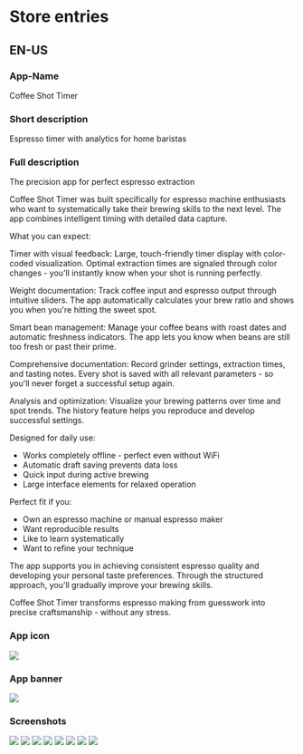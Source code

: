 # Store entries
## EN-US
### App-Name
Coffee Shot Timer

### Short description
Espresso timer with analytics for home baristas

### Full description

The precision app for perfect espresso extraction

Coffee Shot Timer was built specifically for espresso machine enthusiasts who want to systematically take their brewing skills to the next level. The app combines intelligent timing with detailed data capture.

What you can expect:

Timer with visual feedback: Large, touch-friendly timer display with color-coded visualization. Optimal extraction times are signaled through color changes - you'll instantly know when your shot is running perfectly.

Weight documentation: Track coffee input and espresso output through intuitive sliders. The app automatically calculates your brew ratio and shows you when you're hitting the sweet spot.

Smart bean management: Manage your coffee beans with roast dates and automatic freshness indicators. The app lets you know when beans are still too fresh or past their prime.

Comprehensive documentation: Record grinder settings, extraction times, and tasting notes. Every shot is saved with all relevant parameters - so you'll never forget a successful setup again.

Analysis and optimization: Visualize your brewing patterns over time and spot trends. The history feature helps you reproduce and develop successful settings.

Designed for daily use:
- Works completely offline - perfect even without WiFi
- Automatic draft saving prevents data loss
- Quick input during active brewing
- Large interface elements for relaxed operation

Perfect fit if you:
- Own an espresso machine or manual espresso maker
- Want reproducible results
- Like to learn systematically
- Want to refine your technique

The app supports you in achieving consistent espresso quality and developing your personal taste preferences. Through the structured approach, you'll gradually improve your brewing skills.

Coffee Shot Timer transforms espresso making from guesswork into precise craftsmanship - without any stress.

### App icon
![](./icon.png)

### App banner
![](./banner.png)

### Screenshots
![](./main_screen.png)
![](./light_mode.png)
![](./main_screen_2.png)
![](./shot_history.png)
![](./shot_details.png)
![](./shot_analysis.png)
![](./filter_shots.png)
![](./bean_management.png)